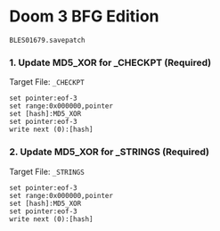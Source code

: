 #  Doom 3 BFG Edition 

`BLES01679.savepatch`

### 1. Update MD5_XOR for _CHECKPT (Required)

Target File: `_CHECKPT`

```
set pointer:eof-3
set range:0x000000,pointer
set [hash]:MD5_XOR
set pointer:eof-3
write next (0):[hash]
```

### 2. Update MD5_XOR for _STRINGS (Required)

Target File: `_STRINGS`

```
set pointer:eof-3
set range:0x000000,pointer
set [hash]:MD5_XOR
set pointer:eof-3
write next (0):[hash]
```

